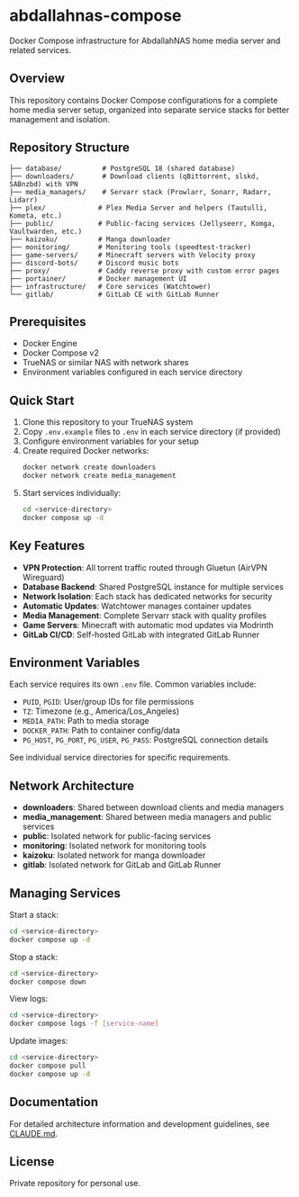# abdallahnas-compose

Docker Compose infrastructure for AbdallahNAS home media server and related services.

## Overview

This repository contains Docker Compose configurations for a complete home media server setup, organized into separate service stacks for better management and isolation.

## Repository Structure

```
├── database/          # PostgreSQL 18 (shared database)
├── downloaders/       # Download clients (qBittorrent, slskd, SABnzbd) with VPN
├── media_managers/    # Servarr stack (Prowlarr, Sonarr, Radarr, Lidarr)
├── plex/             # Plex Media Server and helpers (Tautulli, Kometa, etc.)
├── public/           # Public-facing services (Jellyseerr, Komga, Vaultwarden, etc.)
├── kaizoku/          # Manga downloader
├── monitoring/       # Monitoring tools (speedtest-tracker)
├── game-servers/     # Minecraft servers with Velocity proxy
├── discord-bots/     # Discord music bots
├── proxy/            # Caddy reverse proxy with custom error pages
├── portainer/        # Docker management UI
├── infrastructure/   # Core services (Watchtower)
└── gitlab/           # GitLab CE with GitLab Runner
```

## Prerequisites

- Docker Engine
- Docker Compose v2
- TrueNAS or similar NAS with network shares
- Environment variables configured in each service directory

## Quick Start

1. Clone this repository to your TrueNAS system
2. Copy `.env.example` files to `.env` in each service directory (if provided)
3. Configure environment variables for your setup
4. Create required Docker networks:
   ```bash
   docker network create downloaders
   docker network create media_management
   ```
5. Start services individually:
   ```bash
   cd <service-directory>
   docker compose up -d
   ```

## Key Features

- **VPN Protection**: All torrent traffic routed through Gluetun (AirVPN Wireguard)
- **Database Backend**: Shared PostgreSQL instance for multiple services
- **Network Isolation**: Each stack has dedicated networks for security
- **Automatic Updates**: Watchtower manages container updates
- **Media Management**: Complete Servarr stack with quality profiles
- **Game Servers**: Minecraft with automatic mod updates via Modrinth
- **GitLab CI/CD**: Self-hosted GitLab with integrated GitLab Runner

## Environment Variables

Each service requires its own `.env` file. Common variables include:

- `PUID`, `PGID`: User/group IDs for file permissions
- `TZ`: Timezone (e.g., America/Los_Angeles)
- `MEDIA_PATH`: Path to media storage
- `DOCKER_PATH`: Path to container config/data
- `PG_HOST`, `PG_PORT`, `PG_USER`, `PG_PASS`: PostgreSQL connection details

See individual service directories for specific requirements.

## Network Architecture

- **downloaders**: Shared between download clients and media managers
- **media_management**: Shared between media managers and public services
- **public**: Isolated network for public-facing services
- **monitoring**: Isolated network for monitoring tools
- **kaizoku**: Isolated network for manga downloader
- **gitlab**: Isolated network for GitLab and GitLab Runner

## Managing Services

Start a stack:
```bash
cd <service-directory>
docker compose up -d
```

Stop a stack:
```bash
cd <service-directory>
docker compose down
```

View logs:
```bash
cd <service-directory>
docker compose logs -f [service-name]
```

Update images:
```bash
cd <service-directory>
docker compose pull
docker compose up -d
```

## Documentation

For detailed architecture information and development guidelines, see [CLAUDE.md](CLAUDE.md).

## License

Private repository for personal use.
